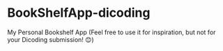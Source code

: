 # BookShelfApp-dicoding
My Personal Bookshelf App (Feel free to use it for inspiration, but not for your Dicoding submission! 😊)
